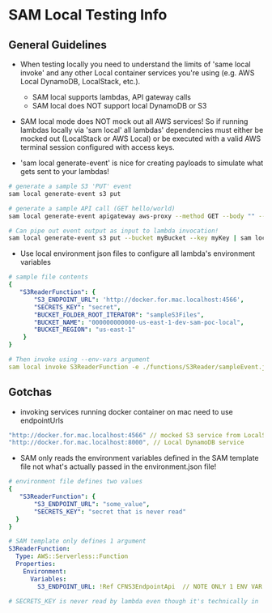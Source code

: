 # SAM Local Testing Info

## General Guidelines
* When testing locally you need to understand the limits of 'same local invoke' and any other Local container services you're using (e.g. AWS Local DynamoDB, LocalStack, etc.).
  * SAM local supports lambdas, API gateway calls
  * SAM local does NOT support local DynamoDB or S3

* SAM local mode does NOT mock out all AWS services! So if running lambdas locally via 'sam local' all lambdas' dependencies must either be mocked out (LocalStack or AWS Local) or be executed with a valid AWS terminal session configured with access keys.

* 'sam local generate-event' is nice for creating payloads to simulate what gets sent to your lambdas!

```bash
# generate a sample S3 'PUT' event
sam local generate-event s3 put

# generate a sample API call (GET hello/world)
sam local generate-event apigateway aws-proxy --method GET --body "" --path "hello/world"

# Can pipe out event output as input to lambda invocation!
sam local generate-event s3 put --bucket myBucket --key myKey | sam local invoke -e - myS3LambdaFunction
```

* Use local environment json files to configure all lambda's environment variables

```yaml
# sample file contents
{
   "S3ReaderFunction": {
       "S3_ENDPOINT_URL": 'http://docker.for.mac.localhost:4566',
       "SECRETS_KEY": "secret",
       "BUCKET_FOLDER_ROOT_ITERATOR": "sampleS3Files",
       "BUCKET_NAME": "000000000000-us-east-1-dev-sam-poc-local",
       "BUCKET_REGION": "us-east-1"
    }
}

# Then invoke using --env-vars argument
sam local invoke S3ReaderFunction -e ./functions/S3Reader/sampleEvent.json --env-vars ./functions/sampleEventEnv.json

```

## Gotchas
* invoking services running docker container on mac need to use endpointUrls
```yaml
"http://docker.for.mac.localhost:4566" // mocked S3 service from LocalStack
"http://docker.for.mac.localhost:8000", // Local DynamoDB service
```  

* SAM only reads the environment variables defined in the SAM template file not what's actually passed in the environment.json file!

```yaml
# environment file defines two values
{
   "S3ReaderFunction": {
       "S3_ENDPOINT_URL": "some_value",
       "SECRETS_KEY": "secret that is never read"
  }
}

# SAM template only defines 1 argument
S3ReaderFunction:
  Type: AWS::Serverless::Function
  Properties:
    Environment:
      Variables:
        S3_ENDPOINT_URL: !Ref CFNS3EndpointApi  // NOTE ONLY 1 ENV VAR

# SECRETS_KEY is never read by lambda even though it's technically in 'environment' when using the CLI!
```
